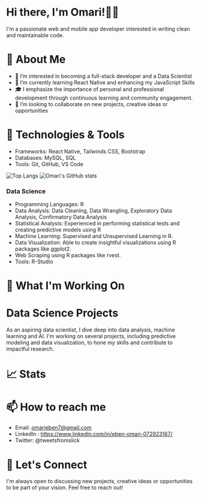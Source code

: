 # Hi there, I'm Omari!👋🏾 
I'm a passionate web and mobile app developer interested in writing clean and maintainable code. 
<!--I am also aspiring to be a Data Scientist.  Here you can find my latest projects, contributions, and more about me.-->
# 🚀 About Me
- 👀 I’m interested in becoming a full-stack developer and a Data Scientist
- 🌱 I’m currently learning React Native and enhancing my JavaScript Skills
- 🎓 I emphasize the importance of personal and professional development through continuous learning and community engagement.
- 💞️ I’m looking to collaborate on new projects, creative ideas or opportunities
<!--- 📫 How to reach me omarieben7@gmail.com -->
<!--- ⚡ Fun fact: ...-->

# 🔧 Technologies & Tools
<!-- - Languages: PHP, JavaScript, Python, R, HTML, CSS,-->
- Frameworks: React Native, Tailwinds CSS, Bootstrap
- Databases: MySQL, SQL
- Tools: Git, GitHub, VS Code
  
![Top Langs](https://github-readme-stats.vercel.app/api/top-langs/?username=Kojo-Jr&layout=compact&theme=algolia) 
![Omari's GitHub stats](https://github-readme-stats.vercel.app/api?username=Kojo-Jr&show_icons=true&theme=algolia)

### Data Science
- Programming Languages: R
- Data Analysis: Data Cleaning, Data Wrangling, Exploratory Data Analysis, Confirmatory Data Analysis
- Statistical Analysis: Experienced in performing statistical tests and creating predictive models using R
- Machine Learning: Supervised and Unsupervised Learning in R.
- Data Visualization: Able to create insightful visualizations using R packages like ggplot2.
- Web Scraping using R packages like rvest.
- Tools: R-Studio
  
# 🌱 What I'm Working On

# Data Science Projects
As an aspiring data scientist, I dive deep into data analysis, machine learning and AI. I'm working on several projects, including predictive modeling and data visualization, to hone my skills and contribute to impactful research.

# 📈 Stats

# 📫 How to reach me
- Email: omarieben7@gmail.com
- LinkedIn : https://www.linkedin.com/in/eben-omari-072923167/
- Twitter: @tweetsfromslick

# 💬 Let's Connect
I'm always open to discussing new projects, creative ideas or opportunities to be part of your vision. Feel free to reach out!


<!---
Kojo-Jr/Kojo-Jr is a ✨ special ✨ repository because its `README.md` (this file) appears on your GitHub profile.
You can click the Preview link to take a look at your changes.
--->
